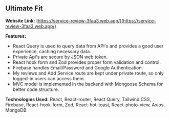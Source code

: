 <h2>Ultimate Fit</h2>

**Website Link:** [https://service-review-3faa3.web.app/](https://service-review-3faa3.web.app/)

**Features:**

- React Query is used to query data from API's and provides a good user experience, caching necessary data.
- Private Api's are secure by JSON web token.
- React hook form and Zod provides proper form validation and control.
- Firebase handles Email/Password and Google Authentication.
- My reviews and Add Service route are kept under private route, so only logged-in users can access them.
- MVC model is implemented in the backend with Mongoose Schema for better code structure.

**Technologies Used:** React, React-router, React Query, Tailwind CSS, Firebase, React-hook-form, Zod, React-hot-toast, React-photo-view, Axios, MongoDB
